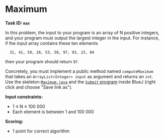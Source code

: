 Maximum
=======

**Task ID: `max`**

In this problem, the input to your program is an array of N positive integers,
and your program must output the largest integer in the input.
For instance, if the input array contains these ten elements
```
  31, 41, 59, 26, 53, 58, 97, 93, 23, 84
```
then your program should return `97`.

Concretely, you must implement a public method named
`computeMaximum` that takes an `ArrayList<Integer> input` as argument
and returns an `int`.
Use the skeleton
<a href="https://github.com/Mortal/csaudk-submitj/raw/master/tasks/max/Maximum.java">
`Maximum.java`</a>
and the
<a href="https://github.com/Mortal/csaudk-submitj/raw/master/Submit.java">
`Submit` program</a>
inside BlueJ (right click and choose "Save link as").

**Input constraints:**

  * 1 ≤ N ≤ 100 000
  * Each element is between 1 and 100 000

**Scoring:**

  * 1 point for correct algorithm
